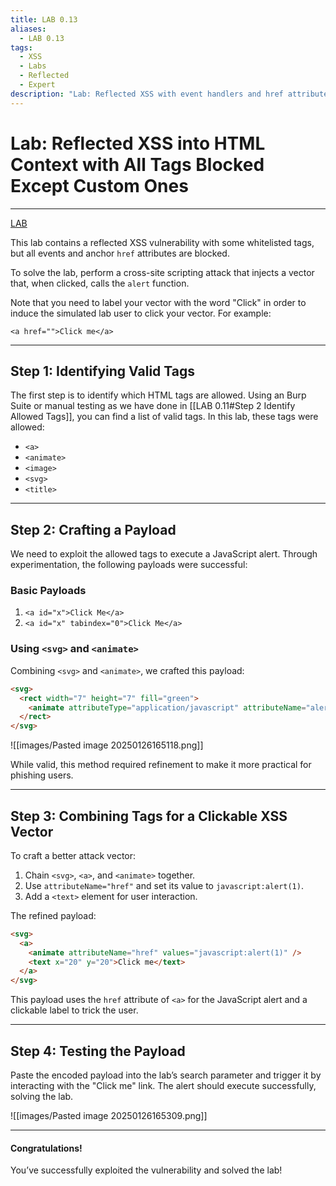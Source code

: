 ```yaml
---
title: LAB 0.13
aliases:
  - LAB 0.13
tags:
  - XSS
  - Labs
  - Reflected
  - Expert
description: "Lab: Reflected XSS with event handlers and href attributes blocked"
---
```


# Lab: Reflected XSS into HTML Context with All Tags Blocked Except Custom Ones
---
[LAB](https://portswigger.net/web-security/cross-site-scripting/contexts/lab-event-handlers-and-href-attributes-blocked)

This lab contains a reflected XSS vulnerability with some whitelisted tags, but all events and anchor `href` attributes are blocked.

To solve the lab, perform a cross-site scripting attack that injects a vector that, when clicked, calls the `alert` function.

Note that you need to label your vector with the word "Click" in order to induce the simulated lab user to click your vector. For example:

`<a href="">Click me</a>`

---

## Step 1: Identifying Valid Tags

The first step is to identify which HTML tags are allowed. Using an Burp Suite or manual testing as we have done in [[LAB 0.11#Step 2 Identify Allowed Tags]], you can find a list of valid tags. In this lab, these tags were allowed:

- `<a>`
- `<animate>`
- `<image>`
- `<svg>`
- `<title>`

---

## Step 2: Crafting a Payload

We need to exploit the allowed tags to execute a JavaScript alert. Through experimentation, the following payloads were successful:

### Basic Payloads

1. `<a id="x">Click Me</a>`
2. `<a id="x" tabindex="0">Click Me</a>`

### Using `<svg>` and `<animate>`

Combining `<svg>` and `<animate>`, we crafted this payload:

```html
<svg>
  <rect width="7" height="7" fill="green">
    <animate attributeType="application/javascript" attributeName="alert(1)" from="1" to="0" dur="4s" repeatCount="indefinite" />
  </rect>
</svg>
```

![[images/Pasted image 20250126165118.png]] 

While valid, this method required refinement to make it more practical for phishing users.

---

## Step 3: Combining Tags for a Clickable XSS Vector

To craft a better attack vector:

1. Chain `<svg>`, `<a>`, and `<animate>` together.
2. Use `attributeName="href"` and set its value to `javascript:alert(1)`.
3. Add a `<text>` element for user interaction.

The refined payload:

```html
<svg>
  <a>
    <animate attributeName="href" values="javascript:alert(1)" />
    <text x="20" y="20">Click me</text>
  </a>
</svg>
```

This payload uses the `href` attribute of `<a>` for the JavaScript alert and a clickable label to trick the user.

---

## Step 4: Testing the Payload

Paste the encoded payload into the lab’s search parameter and trigger it by interacting with the "Click me" link. The alert should execute successfully, solving the lab.

![[images/Pasted image 20250126165309.png]]

---
#### Congratulations!

You’ve successfully exploited the vulnerability and solved the lab!

